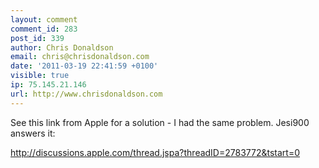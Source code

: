 ```yaml
---
layout: comment
comment_id: 283
post_id: 339
author: Chris Donaldson
email: chris@chrisdonaldson.com
date: '2011-03-19 22:41:59 +0100'
visible: true
ip: 75.145.21.146
url: http://www.chrisdonaldson.com
---
```

See this link from Apple for a solution - I had the same problem. Jesi900 answers it:

http://discussions.apple.com/thread.jspa?threadID=2783772&tstart=0
